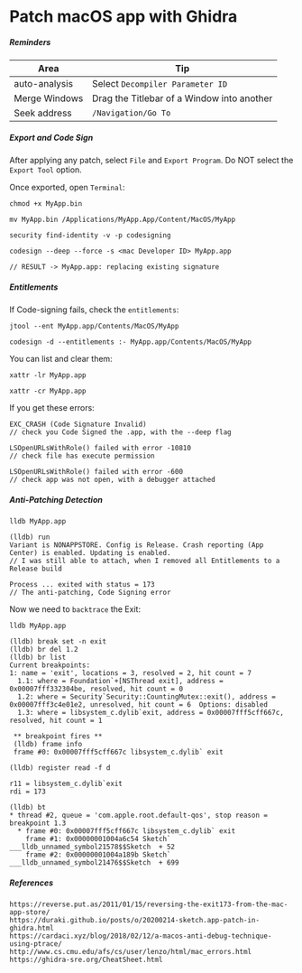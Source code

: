 # Patch macOS app with Ghidra
##### Reminders

Area | Tip  
--|--
auto-analysis |  Select `Decompiler Parameter ID`
Merge Windows |  Drag the Titlebar of a Window into another
Seek address  |  `/Navigation/Go To`


##### Export and Code Sign
After applying any patch, select `File` and `Export Program`. Do NOT select the `Export Tool` option.

Once exported, open `Terminal`:
```
chmod +x MyApp.bin

mv MyApp.bin /Applications/MyApp.App/Content/MacOS/MyApp

security find-identity -v -p codesigning

codesign --deep --force -s <mac Developer ID> MyApp.app

// RESULT -> MyApp.app: replacing existing signature
```

##### Entitlements
If Code-signing fails, check the `entitlements`:
```
jtool --ent MyApp.app/Contents/MacOS/MyApp

codesign -d --entitlements :- MyApp.app/Contents/MacOS/MyApp
```
You can list and clear them:
```
xattr -lr MyApp.app

xattr -cr MyApp.app
```
If you get these errors:
```
EXC_CRASH (Code Signature Invalid)
// check you Code Signed the .app, with the --deep flag

LSOpenURLsWithRole() failed with error -10810
// check file has execute permission

LSOpenURLsWithRole() failed with error -600
// check app was not open, with a debugger attached
```
##### Anti-Patching Detection
```
lldb MyApp.app

(lldb) run
Variant is NONAPPSTORE. Config is Release. Crash reporting (App Center) is enabled. Updating is enabled.
// I was still able to attach, when I removed all Entitlements to a Release build

Process ... exited with status = 173
// The anti-patching, Code Signing error
```
Now we need to `backtrace` the Exit:
```
lldb MyApp.app

(lldb) break set -n exit
(lldb) br del 1.2
(lldb) br list
Current breakpoints:
1: name = 'exit', locations = 3, resolved = 2, hit count = 7
  1.1: where = Foundation`+[NSThread exit], address = 0x00007fff332304be, resolved, hit count = 0
  1.2: where = Security`Security::CountingMutex::exit(), address = 0x00007fff3c4e01e2, unresolved, hit count = 6  Options: disabled
  1.3: where = libsystem_c.dylib`exit, address = 0x00007fff5cff667c, resolved, hit count = 1

 ** breakpoint fires **
 (lldb) frame info
 frame #0: 0x00007fff5cff667c libsystem_c.dylib` exit

(lldb) register read -f d

r11 = libsystem_c.dylib`exit
rdi = 173

(lldb) bt
* thread #2, queue = 'com.apple.root.default-qos', stop reason = breakpoint 1.3
  * frame #0: 0x00007fff5cff667c libsystem_c.dylib` exit
    frame #1: 0x00000001004a6c54 Sketch` ___lldb_unnamed_symbol21578$$Sketch  + 52
    frame #2: 0x00000001004a189b Sketch` ___lldb_unnamed_symbol21476$$Sketch  + 699
```


##### References
```
https://reverse.put.as/2011/01/15/reversing-the-exit173-from-the-mac-app-store/
https://duraki.github.io/posts/o/20200214-sketch.app-patch-in-ghidra.html
https://cardaci.xyz/blog/2018/02/12/a-macos-anti-debug-technique-using-ptrace/
http://www.cs.cmu.edu/afs/cs/user/lenzo/html/mac_errors.html
https://ghidra-sre.org/CheatSheet.html

```
